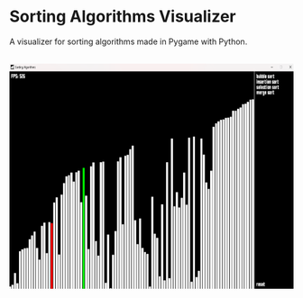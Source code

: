 # Sorting Algorithms Visualizer
A visualizer for sorting algorithms made in Pygame with Python. <br/>
&nbsp;
<div align='center'>
<img src="https://github.com/HansSorongon/sorting-algorithms-visualizer/blob/main/sorting.png" style='height: 400px;'/>
</div>
